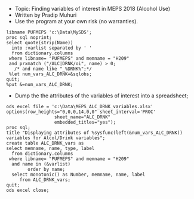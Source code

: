 * Topic: Finding variables of interest in MEPS 2018 (Alcohol Use)
* Written by Pradip Muhuri
* Use the program at your own risk (no warranties).

```sas
libname PUFMEPS 'c:\Data\MySDS';
proc sql noprint;
select quote(strip(Name))
  into :varlist separated by ' '
  from dictionary.columns
 where libname= "PUFMEPS" and memname = "H209"
 and prxmatch ("/ALC|DRNK/oi", name) > 0;
   /* and name like "_%DRNK%";*/
 %let num_vars_ALC_DRNK=&sqlobs;
quit;
%put &=num_vars_ALC_DRNK;
```
* Dump the the attributes of the variables of interest into a spreadsheet;

```sas
ods excel file = 'c:\Data\MEPS_ALC_DRNK_variables.xlsx'
options(row_heights="0,0,0,14,0,0" sheet_interval='PROC'
                  sheet_name="ALC_DRNK" 
                  embedded_titles="yes");
proc sql;
title "Displaying attributes of %sysfunc(left(&num_vars_ALC_DRNK)) variables for Alcol/Drink variables";
create table ALC_DRNK_vars as
select memname, name, type, label
  from dictionary.columns
 where libname= "PUFMEPS" and memname = "H209"
  and name in (&varlist)
		order by name;
  select monotonic() as Number, memname, name, label
     from ALC_DRNK_vars;
quit;
ods excel close;
```
